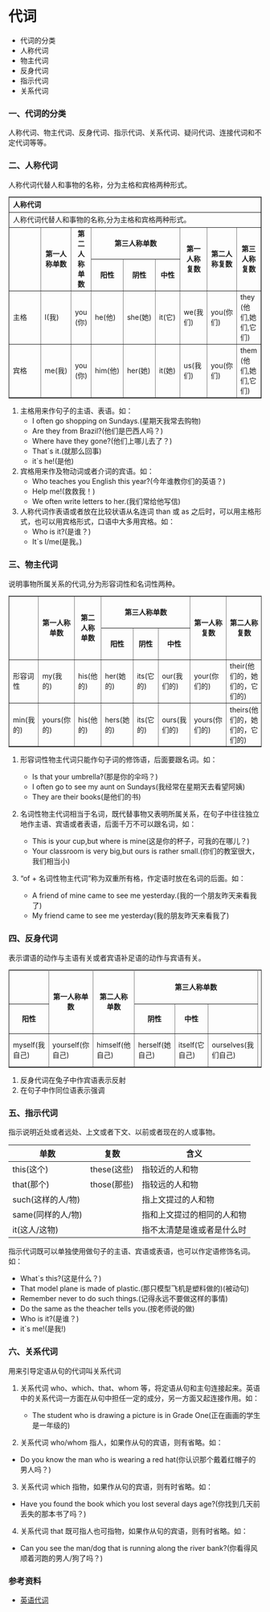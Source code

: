 # 代词

- 代词的分类
- 人称代词
- 物主代词
- 反身代词
- 指示代词
- 关系代词

### 一、代词的分类

人称代词、物主代词、反身代词、指示代词、关系代词、疑问代词、连接代词和不定代词等等。

### 二、人称代词

人称代词代替人和事物的名称，分为主格和宾格两种形式。

<table border="1" cellpadding="0px" cellspacing="0px" style="width:100%;  font-size:14px;">
	<tbody>
		<tr style=" font-weight:bold;">
			<td colspan="9" height="30px">
				人称代词</td>
		</tr>
		<tr>
			<td colspan="9" height="30px">
				人称代词代替人和事物的名称,分为主格和宾格两种形式。</td>
		</tr>
		<tr style=" font-weight:bold; text-align:center; ">
			<td height="30px" rowspan="2" width="18%">
				&nbsp;</td>
			<td rowspan="2">
				第一人称单数</td>
			<td rowspan="2">
				第二人称单数</td>
			<td colspan="3">
				第三人称单数</td>
			<td rowspan="2">
				第一人称复数</td>
			<td rowspan="2">
				第二人称复数</td>
			<td rowspan="2">
				第三人称复数</td>
		</tr>
		<tr style=" font-weight:bold; text-align:center; ">
			<td width="10%">
				阳性</td>
			<td width="10%">
				阴性</td>
			<td width="10%">
				中性</td>
		</tr>
		<tr style="line-height:20px;">
			<td height="30px" width="18%">
				主格</td>
			<td>
				I(我)</td>
			<td>
				you (你)</td>
			<td>
				he(他)</td>
			<td>
				she(她)</td>
			<td>
				it(它)</td>
			<td>
				we(我们)</td>
			<td>
				you(你们)</td>
			<td>
				they (他们,她们,它们)</td>
		</tr>
		<tr style="line-height:20px;">
			<td height="30px" width="18%">
				宾格</td>
			<td>
				me(我)</td>
			<td>
				you (你)</td>
			<td>
				him(他)</td>
			<td>
				her(她)</td>
			<td>
				it(她)</td>
			<td>
				us(我们)</td>
			<td>
				you(你们)</td>
			<td>
				them (他们,她们,它们)</td>
		</tr>
	</tbody>
</table>

1. 主格用来作句子的主语、表语。如：
   - I often go shopping on Sundays.(星期天我常去购物)
   - Are they from Brazil?(他们是巴西人吗？)
   - Where have they gone?(他们上哪儿去了？)
   - That`s it.(就那么回事)
   - it`s he!(是他)
2. 宾格用来作及物动词或者介词的宾语。如：
   - Who teaches you English this year?(今年谁教你们的英语？)
   - Help me!(救救我！)
   - We often write letters to her.(我们常给他写信)
3. 人称代词作表语或者放在比较状语从名连词 than 或 as 之后时，可以用主格形式，也可以用宾格形式，口语中大多用宾格。如：
   - Who is it?(是谁？)
   - It`s I/me(是我。)

### 三、物主代词

说明事物所属关系的代词,分为形容词性和名词性两种。

<table border="1" cellpadding="0px" cellspacing="0px" style="width:100%;  font-size:14px;">
	<tbody>
    <tr style=" font-weight:bold; text-align:center;">
			<td height="30px" rowspan="2" width="18%">
				&nbsp;</td>
			<td rowspan="2">
				第一人称单数</td>
			<td rowspan="2">
				第二人称单数</td>
			<td colspan="3">
				第三人称单数</td>
			<td rowspan="2">
				第一人称复数</td>
			<td rowspan="2">
				第二人称复数</td>
			<td rowspan="2">
				第三人称复数</td>
		</tr>
        <tr style=" font-weight:bold; text-align:center; ">
			<td width="10%">
				阳性</td>
			<td width="10%">
				阴性</td>
			<td width="10%">
				中性</td>
		</tr>
        <tr style="line-height:20px;">
            <td>
            形容词性
            </td>
            <td>
            my(我的)
            </td>
            <td>
            his(他的)
            </td>
            <td>
            her(她的)
            </td>
            <td>
            its(它的)
            </td>
            <td>
            our(我们的)
            </td>
            <td>
            your(你们的)
            </td>
            <td>
            their(他们的，她们的，它们的)
            </td>
        </tr>
        <tr>
            <td>
            min(我的)
            </td>
            <td>
            yours(你的)
            </td>
            <td>
            his(他的)
            </td>
            <td>
            hers(她的)
            </td>
            <td>
            its(它的)
            </td>
            <td>
            ours(我们的)
            </td>
            <td>
            yours(你们的)
            </td>
            <td>
            theirs(他们的，她们的，它们的)
            </td>
        </tr>
    </tbody>
</table>

1. 形容词性物主代词只能作句子词的修饰语，后面要跟名词。如：
   - Is that your umbrella?(那是你的伞吗？)
   - I often go to see my aunt on Sundays(我经常在星期天去看望阿姨)
   - They are their books(是他们的书)
2. 名词性物主代词相当于名词，既代替事物又表明所属关系，在句子中往往独立地作主语、宾语或者表语，后面千万不可以跟名词，如：

   - This is your cup,but where is mine(这是你的杯子，可我的在哪儿？)
   - Your classroom is very big,but ours is rather small.(你们的教室很大，我们相当小)

3. “of + 名词性物主代词”称为双重所有格，作定语时放在名词的后面。如：

   - A friend of mine came to see me yesterday.(我的一个朋友昨天来看我了)
   - My friend came to see me yesterday(我的朋友昨天来看我了)

### 四、反身代词

表示谓语的动作与主语有关或者宾语补足语的动作与宾语有关。

<table border="1" cellpadding="0px" cellspacing="0px" style="width:100%;  font-size:14px;">
	<tbody>
    <tr style=" font-weight:bold; text-align:center;">
			<td height="30px" rowspan="2" width="18%">
            </td>
    </tr>
    <tr style=" font-weight:bold; text-align:center; ">
			<td height="30px" rowspan="2">
				第一人称单数</td>
			<td rowspan="2">
				第二人称单数</td>
			<td colspan="3">
				第三人称单数</td>
			<td rowspan="2">
				第一人称复数</td>
			<td rowspan="2">
				第二人称复数</td>
			<td rowspan="2">
				第三人称复数</td>
		</tr>
        <tr style="font-weight:bold; text-align:center;">
			<td width="10%">
				阳性</td>
			<td width="10%">
				阴性</td>
			<td width="10%">
				中性</td>
		</tr>
        <tr style="line-height:20px;">
            <td>myself(我自己)</td>
            <td>yourself(你自己)</td>
            <td>himself(他自己)</td>
            <td>herself(她自己)</td>
            <td>itself(它自己)</td>
            <td>ourselves(我们自己)</td>
            <td>yourselves(你们自己)</td>
            <td>themselves(他们/她们/它们自己)</td>
        </tr>
    </tbody>
</table>

1. 反身代词在兔子中作宾语表示反射
2. 在句子中作同位语表示强调

### 五、指示代词

指示说明近处或者远处、上文或者下文、以前或者现在的人或事物。

| 单数              | 复数        | 含义                       |
| ----------------- | ----------- | -------------------------- |
| this(这个)        | these(这些) | 指较近的人和物             |
| that(那个)        | those(那些) | 指较远的人和物             |
| such(这样的人/物) |             | 指上文提过的人和物         |
| same(同样的人/物) |             | 指和上文提过的相同的人和物 |
| it(这人/这物)     |             | 指不太清楚是谁或者是什么时 |

指示代词既可以单独使用做句子的主语、宾语或表语，也可以作定语修饰名词。如：

- What`s this?(这是什么？)
- That model plane is made of plastic.(那只模型飞机是塑料做的)(被动句)
- Remember never to do such things.(记得永远不要做这样的事情)
- Do the same as the theacher tells you.(按老师说的做)
- Who is it?(是谁？)
- it`s me!(是我!)

### 六、关系代词

用来引导定语从句的代词叫关系代词

1. 关系代词 who、which、that、whom 等，将定语从句和主句连接起来。英语中的关系代词一方面在从句中担任一定的成分，另一方面又起连接作用。如：

   - The student who is drawing a picture is in Grade One(正在画画的学生是一年级的)

2. 关系代词 who/whom 指人，如果作从句的宾语，则有省略。如：

- Do you know the man who is wearing a red hat(你认识那个戴着红帽子的男人吗？)

3. 关系代词 which 指物，如果作从句的宾语，则有时省略。如：

- Have you found the book which you lost several days age?(你找到几天前丢失的那本书了吗？)

4. 关系代词 that 既可指人也可指物，如果作从句的宾语，则有时省略。如：

- Can you see the man/dog that is running along the river bank?(你看得风顺着河跑的男人/狗了吗？)

### 参考资料

- [英语代词](https://www.hjenglish.com/cixing/yingyudaici/)
